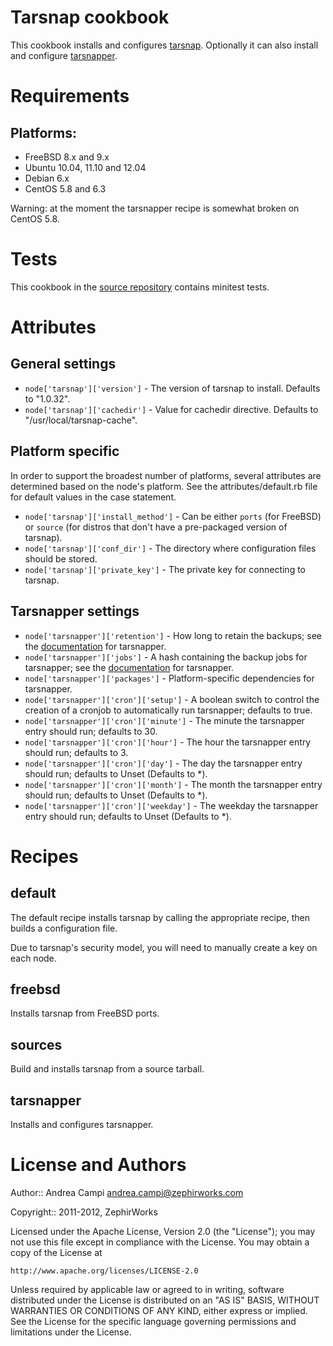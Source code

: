Tarsnap cookbook
================

This cookbook installs and configures [tarsnap](https://www.tarsnap.com). Optionally it can also
install and configure [tarsnapper](https://github.com/miracle2k/tarsnapper).

Requirements
============

## Platforms:

* FreeBSD 8.x and 9.x
* Ubuntu 10.04, 11.10 and 12.04
* Debian 6.x
* CentOS 5.8 and 6.3

Warning: at the moment the tarsnapper recipe is somewhat broken on CentOS 5.8.

Tests
=====

This cookbook in the [source repository](https://github.com/andreacampi/tarsnap-cookbook) contains minitest tests.

Attributes
==========

General settings
----------------

* `node['tarsnap']['version']` - The version of tarsnap to install. Defaults to "1.0.32".
* `node['tarsnap']['cachedir']` - Value for cachedir directive. Defaults to "/usr/local/tarsnap-cache".

Platform specific
-----------------

In order to support the broadest number of platforms, several attributes are determined based on the node's platform. See the attributes/default.rb file for default values in the case statement.

* `node['tarsnap']['install_method']` - Can be either `ports` (for FreeBSD) or `source` (for distros that don't have a pre-packaged version of tarsnap).
* `node['tarsnap']['conf_dir']` - The directory where configuration files should be stored.
* `node['tarsnap']['private_key']` - The private key for connecting to tarsnap.

Tarsnapper settings
-------------------

* `node['tarsnapper']['retention']` - How long to retain the backups; see the [documentation](https://github.com/miracle2k/tarsnapper) for tarsnapper.
* `node['tarsnapper']['jobs']` - A hash containing the backup jobs for tarsnapper; see the [documentation](https://github.com/miracle2k/tarsnapper) for tarsnapper.
* `node['tarsnapper']['packages']` - Platform-specific dependencies for tarsnapper.
* `node['tarsnapper']['cron']['setup']` - A boolean switch to control the creation of a cronjob to automatically run tarsnapper; defaults to true.
* `node['tarsnapper']['cron']['minute']` - The minute the tarsnapper entry should run; defaults to 30.
* `node['tarsnapper']['cron']['hour']` - The hour the tarsnapper entry should run; defaults to 3.
* `node['tarsnapper']['cron']['day']` - The day the tarsnapper entry should run; defaults to Unset (Defaults to *).
* `node['tarsnapper']['cron']['month']` - The month the tarsnapper entry should run; defaults to Unset (Defaults to *).
* `node['tarsnapper']['cron']['weekday']` - The weekday the tarsnapper entry should run; defaults to Unset (Defaults to *).

Recipes
=======

default
-------

The default recipe installs tarsnap by calling the appropriate recipe, then builds a configuration file.

Due to tarsnap's security model, you will need to manually create a key on each node.

freebsd
-------

Installs tarsnap from FreeBSD ports.

sources
-------

Build and installs tarsnap from a source tarball.

tarsnapper
----------

Installs and configures tarsnapper.

License and Authors
===================

Author:: Andrea Campi <andrea.campi@zephirworks.com>

Copyright:: 2011-2012, ZephirWorks

Licensed under the Apache License, Version 2.0 (the "License");
you may not use this file except in compliance with the License.
You may obtain a copy of the License at

    http://www.apache.org/licenses/LICENSE-2.0

Unless required by applicable law or agreed to in writing, software
distributed under the License is distributed on an "AS IS" BASIS,
WITHOUT WARRANTIES OR CONDITIONS OF ANY KIND, either express or implied.
See the License for the specific language governing permissions and
limitations under the License.
